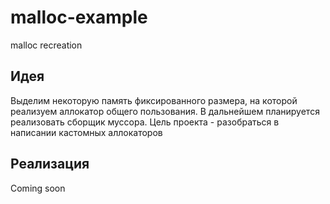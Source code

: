 # malloc-example

malloc recreation

## Идея

Выделим некоторую память фиксированного размера, на которой реализуем аллокатор общего пользования. В дальнейшем планируется реализовать сборщик муссора. Цель проекта - разобраться в написании кастомных аллокаторов

## Реализация

Coming soon